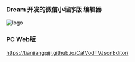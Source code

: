 ### Dream 开发的微信小程序版 编辑器

![logo](static/gh_16e4613251a6_258.jpg)

### PC Web版

https://tianjiangqiji.github.io/CatVodTVJsonEditor/
